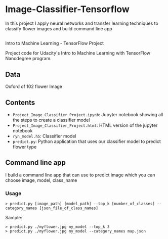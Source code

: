# Image-Classifier-Tensorflow
In this project I apply neural networks and transfer learning techniques to classify flower images and build command line app

##
Intro to Machine Learning - TensorFlow Project

Project code for Udacity's Intro to Machine Learning with TensorFlow Nanodegree program.

## Data
Oxford of 102 flower Image

## Contents
- `Project_Image_Classifier_Project.ipynb`: Jupyter notebook showing all the steps to create a classifier model
- `Project_Image_Classifier_Project.html`: HTML version of the jupyter notebook
- `ryn_model.h5`: Classifier model
- `predict.py`: Python application that uses our classifier model to predict flower type

## Command line app
I build a command line app that can use to predict image which you can choose image, model, class_name

### Usage
```
> predict.py [image_path] [model_path] --top_k [number_of_classes] --category_names [json_file_of_class_names]
```
Sample:
```
> predict.py ./myflower.jpg my_model --top_k 3
> predict.py ./myflower.jpg my_model --category_names map.json
```

